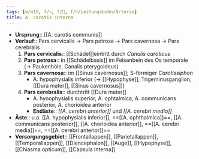 ```yaml
---
tags: [m/m15, f/💀, f/🧠, f/💀/Leitungsbahn/Arterie]
title: A. carotis interna
---
```

- **Ursprung**:: [[A. carotis communis]]
- **Verlauf**:: Pars cervicalis → Pars petrosa → Pars cavernosa → Pars cerebralis
	1. **Pars cervicalis**:: [[Schädel]]eintritt durch *Canalis caroticus*
	2. **Pars petrosa**:: in [[Schädelbasis]] im Felsenbein des Os temporale (→ Paukenhöle, Canalis pterygoideus)
	3. **Pars cavernosa**:: im [[Sinus cavernosus]]; S-förmiger *Carotissiphon*
		- A. hypophysialis inferior (→ [[Hypophyse]], Trigeminusganglion, [[Dura mater]], [[Sinus cavernosus]])
	4. **Pars cerebralis**:: durchtritt [[Dura mater]]
		- A. hyoophysialis superior, A. ophtalmica, A. communicans posterior, A. chorioidea anterior
		- **Endäste**:: *[[A. cerebri anterior]]* und *[[A. cerebri media]]*
- **Äste**:: u.a. [[A. hypophysialis inferior]], ==[[A. ophthalmica]]==, [[A. communicans posterior]], [[A. chorioidea anterior]], ==[[A. cerebri media]]==, ==[[A. cerebri anterior]]==
- **Versorgungsgebiet**:: [[Frontallappen]], [[Parietallappen]], [[Temporallappen]], [[Diencephalon]], [[Auge]], [[Hypophyse]], [[Chiasma opticum]], [[Capsula interna]]
